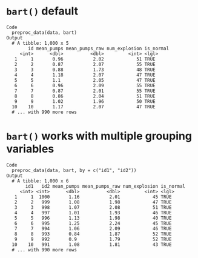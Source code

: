 # `bart()` default

    Code
      preproc_data(data, bart)
    Output
      # A tibble: 1,000 x 5
            id mean_pumps mean_pumps_raw num_explosion is_normal
         <int>      <dbl>          <dbl>         <int> <lgl>    
       1     1       0.96           2.02            51 TRUE     
       2     2       0.87           2.07            55 TRUE     
       3     3       0.88           1.73            48 TRUE     
       4     4       1.18           2.07            47 TRUE     
       5     5       1.1            2.05            47 TRUE     
       6     6       0.96           2.09            55 TRUE     
       7     7       0.87           2.01            55 TRUE     
       8     8       0.86           2.04            51 TRUE     
       9     9       1.02           1.96            50 TRUE     
      10    10       1.17           2.07            47 TRUE     
      # ... with 990 more rows

# `bart()` works with multiple grouping variables

    Code
      preproc_data(data, bart, by = c("id1", "id2"))
    Output
      # A tibble: 1,000 x 6
           id1   id2 mean_pumps mean_pumps_raw num_explosion is_normal
         <int> <int>      <dbl>          <dbl>         <int> <lgl>    
       1     1  1000       1.16           2.01            45 TRUE     
       2     2   999       1.08           1.98            47 TRUE     
       3     3   998       1.07           2.08            51 TRUE     
       4     4   997       1.01           1.93            46 TRUE     
       5     5   996       1.13           1.98            40 TRUE     
       6     6   995       1.25           2.24            45 TRUE     
       7     7   994       1.06           2.09            46 TRUE     
       8     8   993       0.84           1.87            52 TRUE     
       9     9   992       0.9            1.79            52 TRUE     
      10    10   991       1.08           1.81            43 TRUE     
      # ... with 990 more rows

